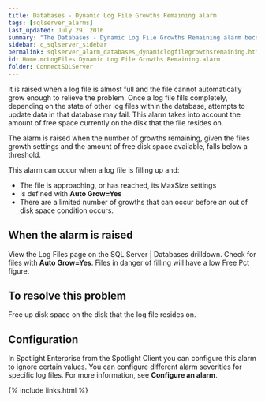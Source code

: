 ```yaml
---
title: ﻿Databases - Dynamic Log File Growths Remaining alarm
tags: [sqlserver_alarms]
last_updated: July 29, 2016
summary: "The Databases - Dynamic Log File Growths Remaining alarm becomes active when a non fixed size log file in any database is in danger of running out of space to grow."
sidebar: c_sqlserver_sidebar
permalink: sqlserver_alarm_databases_dynamiclogfilegrowthsremaining.html
id: Home.mcLogFiles.Dynamic Log File Growths Remaining.alarm
folder: ConnectSQLServer
---
```



 It is raised when a log file is almost full and the file cannot automatically grow enough to relieve the problem. Once a log file fills completely, depending on the state of other log files within the database, attempts to update data in that database may fail. This alarm takes into account the amount of free space currently on the disk that the file resides on.

The alarm is raised when the number of growths remaining, given the files growth settings and the amount of free disk space available, falls below a threshold.

This alarm can occur when a log file is filling up and:

* The file is approaching, or has reached, its MaxSize settings
* Is defined with **Auto Grow=Yes**
* There are a limited number of growths that can occur before an out of disk space condition occurs.

## When the alarm is raised
View the Log Files page on the SQL Server \| Databases drilldown. Check for files with **Auto Grow=Yes**. Files in danger of filling will have a low Free Pct figure.

## To resolve this problem
Free up disk space on the disk that the log file resides on.

## Configuration
In Spotlight Enterprise from the Spotlight Client you can configure this alarm to ignore certain values. You can configure different alarm severities for specific log files. For more information, see **Configure an alarm**.

{% include links.html %}
